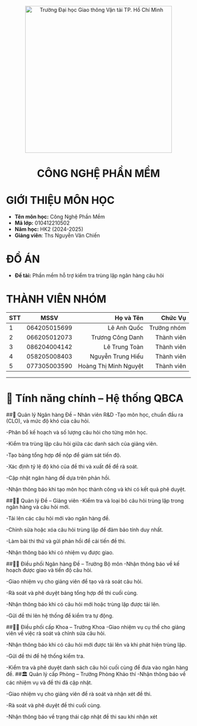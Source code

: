 <!-- Banner -->
<p align="center">
  <a href="https:/w/ww.ut.edu.vn/" title="Trường Đại học Giao thông Vận tải TP. Hồ Chí Minh" style="border: none;">
  <a href="https://giaothongvantaitphcm.edu.vn/" title="Trường Đại học Giao thông Vận tải TP. Hồ Chí Minh" style="border: none;">
    <img src="https://giaothongvantaitphcm.edu.vn/wp-content/uploads/2025/01/Logo-GTVT.png" alt="Trường Đại học Giao thông Vận tải TP. Hồ Chí Minh" width="400">
  </a>
</p>

<h1 align="center"><b>CÔNG NGHỆ PHẦN MỀM</b></h1>

# GIỚI THIỆU MÔN HỌC
* **Tên môn học:** Công Nghệ Phần Mềm
* **Mã lớp:** 010412210502
* **Năm học:** HK2 (2024-2025)
* **Giảng viên**: Ths Nguyễn Văn Chiến 

# ĐỒ ÁN 
* **Đề tài:** Phần mềm hỗ trợ kiểm tra trùng lặp ngân hàng câu hỏi

# THÀNH VIÊN NHÓM
| STT    | MSSV          | Họ và Tên              |Chức Vụ    |
| ------ |:-------------:| ----------------------:|----------:|
|   1    | 064205015699  | Lê Anh Quốc            |Trưởng nhóm|
|   2    | 066205012073  | Trương Công Danh       |Thành viên |
|   3    | 086204004142  | Lê Trung Toàn          |Thành viên |
|   4    | 058205008403  | Nguyễn Trung Hiếu      |Thành viên |
|   5    | 077305003590  | Hoàng Thị Minh Nguyệt  |Thành viên |

---

# 🌟 Tính năng chính – Hệ thống QBCA
##🧪 Quản lý Ngân hàng Đề – Nhân viên R&D
-Tạo môn học, chuẩn đầu ra (CLO), và mức độ khó của câu hỏi.

-Phân bổ kế hoạch và số lượng câu hỏi cho từng môn học.

-Kiểm tra trùng lặp câu hỏi giữa các danh sách của giảng viên.

-Tạo bảng tổng hợp đề nộp để giám sát tiến độ.

-Xác định tỷ lệ độ khó của đề thi và xuất đề để rà soát.

-Cập nhật ngân hàng đề dựa trên phản hồi.

-Nhận thông báo khi tạo môn học thành công và khi có kết quả phê duyệt.

##👨‍🏫 Quản lý Đề – Giảng viên
-Kiểm tra và loại bỏ câu hỏi trùng lặp trong ngân hàng và câu hỏi mới.

-Tải lên các câu hỏi mới vào ngân hàng đề.

-Chỉnh sửa hoặc xóa câu hỏi trùng lặp để đảm bảo tính duy nhất.

-Làm bài thi thử và gửi phản hồi để cải tiến đề thi.

-Nhận thông báo khi có nhiệm vụ được giao.

##🧑‍💼 Điều phối Ngân hàng Đề – Trưởng Bộ môn
-Nhận thông báo về kế hoạch được giao và tiến độ câu hỏi.

-Giao nhiệm vụ cho giảng viên để tạo và rà soát câu hỏi.

-Rà soát và phê duyệt bảng tổng hợp đề thi cuối cùng.

-Nhận thông báo khi có câu hỏi mới hoặc trùng lặp được tải lên.

-Gửi đề thi lên hệ thống để kiểm tra tự động.

##👨‍🎓 Điều phối cấp Khoa – Trưởng Khoa
-Giao nhiệm vụ cụ thể cho giảng viên về việc rà soát và chỉnh sửa câu hỏi.

-Nhận thông báo khi có câu hỏi mới được tải lên và khi phát hiện trùng lặp.

-Gửi đề thi để hệ thống kiểm tra.

-Kiểm tra và phê duyệt danh sách câu hỏi cuối cùng để đưa vào ngân hàng đề.
##🏛️ Quản lý cấp Phòng – Trưởng Phòng Khảo thí
-Nhận thông báo về các nhiệm vụ và đề thi đã cập nhật.

-Giao nhiệm vụ cho giảng viên để rà soát và nhận xét đề thi.

-Rà soát và phê duyệt đề thi cuối cùng.

-Nhận thông báo về trạng thái cập nhật đề thi sau khi nhận xét

